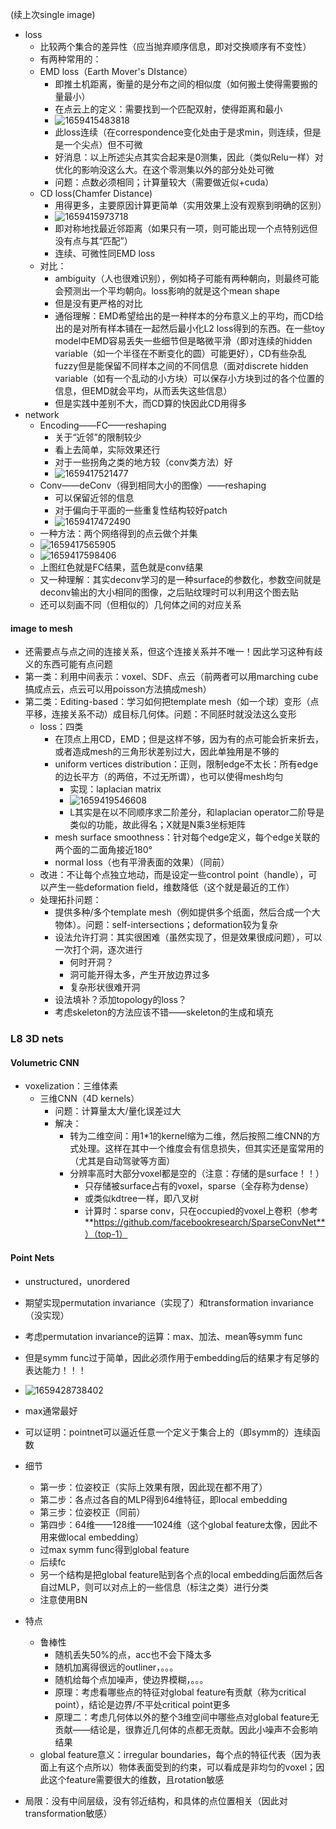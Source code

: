 (续上次single image)

* loss
  * 比较两个集合的差异性（应当抛弃顺序信息，即对交换顺序有不变性）
  * 有两种常用的：
  * EMD loss（Earth Mover's DIstance）
    * 即推土机距离，衡量的是分布之间的相似度（如何搬土使得需要搬的量最小）
    * 在点云上的定义：需要找到一个匹配双射，使得距离和最小
    * ![1659415483818](image/L5/1659415483818.png)
    * 此loss连续（在correspondence变化处由于是求min，则连续，但是是一个尖点）但不可微
    * 好消息：以上所述尖点其实合起来是0测集，因此（类似Relu一样）对优化的影响没这么大。在这个零测集以外的部分处处可微
    * 问题：点数必须相同；计算量较大（需要做近似+cuda）
  * CD loss(Chamfer Distance)
    * 用得更多，主要原因计算更简单（实用效果上没有观察到明确的区别）
    * ![1659415973718](image/L5/1659415973718.png)
    * 即对称地找最近邻距离（如果只有一项，则可能出现一个点特别远但没有点与其“匹配”）
    * 连续、可微性同EMD loss
  * 对比：
    * ambiguity（人也很难识别），例如椅子可能有两种朝向，则最终可能会预测出一个平均朝向。loss影响的就是这个mean shape
    * 但是没有更严格的对比
    * 通俗理解：EMD希望给出的是一种样本的分布意义上的平均，而CD给出的是对所有样本铺在一起然后最小化L2 loss得到的东西。在一些toy model中EMD容易丢失一些细节但是略微平滑（即对连续的hidden variable（如一个半径在不断变化的圆）可能更好），CD有些杂乱fuzzy但是能保留不同样本之间的不同信息（面对discrete hidden variable（如有一个乱动的小方块）可以保存小方块到过的各个位置的信息，但EMD就会平均，从而丢失这些信息）
    * 但是实践中差别不大，而CD算的快因此CD用得多
* network
  * Encoding——FC——reshaping
    * 关于“近邻”的限制较少
    * 看上去简单，实际效果还行
    * 对于一些拐角之类的地方较（conv类方法）好
    * ![1659417521477](image/L5/1659417521477.png)
  * Conv——deConv（得到相同大小的图像）——reshaping
    * 可以保留近邻的信息
    * 对于偏向于平面的一些重复性结构较好patch
    * ![1659417472490](image/L5/1659417472490.png)
  * 一种方法：两个网络得到的点云做个并集
  * ![1659417565905](image/L5/1659417565905.png)
  * ![1659417598406](image/L5/1659417598406.png)
  * 上图红色就是FC结果，蓝色就是conv结果
  * 又一种理解：其实deconv学习的是一种surface的参数化，参数空间就是deconv输出的大小相同的图像，之后贴纹理时可以利用这个图去贴
  * 还可以刻画不同（但相似的）几何体之间的对应关系

#### image to mesh

* 还需要点与点之间的连接关系，但这个连接关系并不唯一！因此学习这种有歧义的东西可能有点问题
* 第一类：利用中间表示：voxel、SDF、点云（前两者可以用marching cube搞成点云，点云可以用poisson方法搞成mesh）
* 第二类：Editing-based：学习如何把template mesh（如一个球）变形（点平移，连接关系不动）成目标几何体。问题：不同胚时就没法这么变形
  * loss：四类
    * 在顶点上用CD，EMD；但是这样不够，因为有的点可能会折来折去，或者造成mesh的三角形状差别过大，因此单独用是不够的
    * uniform vertices distribution：正则，限制edge不太长：所有edge的边长平方（的两倍，不过无所谓），也可以使得mesh均匀
      * 实现：laplacian matrix
      * ![1659419546608](image/L5/1659419546608.png)
      * L其实是在以不同顺序求二阶差分，和laplacian operator二阶导是类似的功能，故此得名；X就是N乘3坐标矩阵
    * mesh surface smoothness：针对每个edge定义，每个edge关联的两个面的二面角接近180°
    * normal loss（也有平滑表面的效果）（同前）
  * 改进：不让每个点独立地动，而是设定一些control point（handle），可以产生一些deformation field，维数降低（这个就是最近的工作）
  * 处理拓扑问题：
    * 提供多种/多个template mesh（例如提供多个纸面，然后合成一个大物体）。问题：self-intersections；deformation较为复杂
    * 设法允许打洞：其实很困难（虽然实现了，但是效果很成问题），可以一次打个洞，逐次进行
      * 何时开洞？
      * 洞可能开得太多，产生开放边界过多
      * 复杂形状很难开洞
    * 设法填补？添加topology的loss？
    * 考虑skeleton的方法应该不错——skeleton的生成和填充

### L8 3D nets

#### Volumetric CNN

* voxelization：三维体素
  * 三维CNN（4D kernels）
    * 问题：计算量太大/量化误差过大
    * 解决：
      * 转为二维空间：用1\*1的kernel缩为二维，然后按照二维CNN的方式处理。这样在其中一个维度会有信息损失，但其实还是蛮常用的（尤其是自动驾驶等方面）
      * 分辨率高时大部分voxel都是空的（注意：存储的是surface！！）
        * 只存储被surface占有的voxel，sparse（全存称为dense）
        * 或类似kdtree一样，即八叉树
        * 计算时：sparse conv，只在occupied的voxel上卷积（参考**https://github.com/facebookresearch/SparseConvNet**）（top-1）

#### Point Nets

* unstructured，unordered
* 期望实现permutation invariance（实现了）和transformation invariance（没实现）
* 考虑permutation invariance的运算：max、加法、mean等symm func
* 但是symm func过于简单，因此必须作用于embedding后的结果才有足够的表达能力！！！
* ![1659428738402](image/L5/1659428738402.png)
* max通常最好
* 可以证明：pointnet可以逼近任意一个定义于集合上的（即symm的）连续函数
* 细节

  * 第一步：位姿校正（实际上效果有限，因此现在都不用了）
  * 第二步：各点过各自的MLP得到64维特征，即local embedding
  * 第三步：位姿校正（同前）
  * 第四步：64维——128维——1024维（这个global feature太像，因此不用来做local embedding）
  * 过max symm func得到global feature
  * 后续fc
  * 另一个结构是把global feature贴到各个点的local embedding后面然后各自过MLP，则可以对点上的一些信息（标注之类）进行分类
  * 注意使用BN
* 特点

  * 鲁棒性
    * 随机丢失50%的点，acc也不会下降太多
    * 随机加离得很远的outliner，。。。
    * 随机给每个点加噪声，使边界模糊，。。。
    * 原理：考虑看哪些点的特征对global feature有贡献（称为critical point），结论是边界/不平处critical point更多
    * 原理二：考虑几何体以外的整个3维空间中哪些点对global feature无贡献——结论是，很靠近几何体的点都无贡献。因此小噪声不会影响结果
  * global feature意义：irregular boundaries，每个点的特征代表（因为表面上有这个点所以）物体表面受到的约束，可以看成是非均匀的voxel；因此这个feature需要很大的维数，且rotation敏感
* 局限：没有中间层级，没有邻近结构，和具体的点位置相关（因此对transformation敏感）
